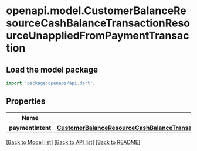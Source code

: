 # openapi.model.CustomerBalanceResourceCashBalanceTransactionResourceUnappliedFromPaymentTransaction

## Load the model package
```dart
import 'package:openapi/api.dart';
```

## Properties
Name | Type | Description | Notes
------------ | ------------- | ------------- | -------------
**paymentIntent** | [**CustomerBalanceResourceCashBalanceTransactionResourceUnappliedFromPaymentTransactionPaymentIntent**](CustomerBalanceResourceCashBalanceTransactionResourceUnappliedFromPaymentTransactionPaymentIntent.md) |  | 

[[Back to Model list]](../README.md#documentation-for-models) [[Back to API list]](../README.md#documentation-for-api-endpoints) [[Back to README]](../README.md)


